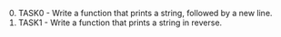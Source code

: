 0. TASK0 - Write a function that prints a string, followed by a new line.
1. TASK1 - Write a function that prints a string in reverse.

